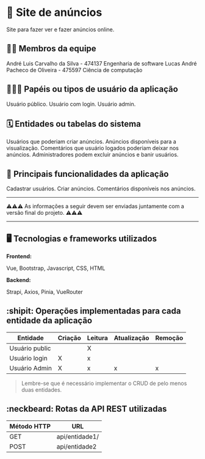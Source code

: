 # :checkered_flag: Site de anúncios 
Site para fazer ver e fazer anúncios online.

## :technologist: Membros da equipe

André Luis Carvalho da Silva - 474137 Engenharia de software 
Lucas André Pacheco de Oliveira - 475597 Ciência de computação 

## :people_holding_hands: Papéis ou tipos de usuário da aplicação

Usuário público.
Usuário com login.
Usuário admin.


## :spiral_calendar: Entidades ou tabelas do sistema
Usuários que poderiam criar anúncios.
Anúncios disponíveis para a visualização.
Comentários que usuário logados poderiam deixar nos anúncios.
Administradores podem excluir anúncios e banir usuários.

## :triangular_flag_on_post:	 Principais funcionalidades da aplicação
Cadastrar usuários.
Criar anúncios.
Comentários disponíveis nos anúncios.

----

:warning::warning::warning: As informações a seguir devem ser enviadas juntamente com a versão final do projeto. :warning::warning::warning:


----

## :desktop_computer: Tecnologias e frameworks utilizados

**Frontend:**

Vue, Bootstrap, Javascript, CSS, HTML

**Backend:**

Strapi, Axios, Pinia, VueRouter


## :shipit: Operações implementadas para cada entidade da aplicação


| Entidade| Criação | Leitura | Atualização | Remoção |
| --- | --- | --- | --- | --- |
| Usuário public |  |  X  |  |  |
| Usuário login | X |  x  |   |  |
| Usuário Admin | X |  x  | x | x |

> Lembre-se que é necessário implementar o CRUD de pelo menos duas entidades.

## :neckbeard: Rotas da API REST utilizadas

| Método HTTP | URL |
| --- | --- |
| GET | api/entidade1/|
| POST | api/entidade2 |
